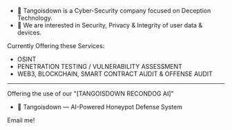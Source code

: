 - 👋 Tangoisdown
is a Cyber-Security company focused on Deception Technology. 
- 👀 We are interested in Security, Privacy & Integrity of user data & devices.






 



Currently Offering these Services:
- OSINT
- PENETRATION TESTING / VULNERABILITY ASSESSMENT 
- WEB3, BLOCKCHAIN, SMART CONTRACT AUDIT & OFFENSE AUDIT

---

Offering the use of our "[TANGOISDOWN RECONDOG AI]" 

- 🐺 Tangoisdown — AI-Powered Honeypot Defense System

  
Email me!




<!---
TangoisdownHQ/TangoisdownHQ is a ✨ special ✨ repository because its `README.md` (this file) appears on your GitHub profile.
You can click the Preview link to take a look at your changes.
--->
